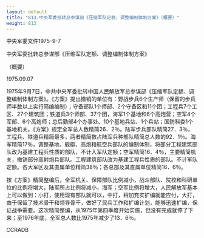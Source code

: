 ```yaml
---
layout: default
title: "813.中央军委批转总参谋部《压缩军队定额、调整编制体制方案》（概要）"
weight: 813
---
```


中央军委文件1975-9-7

中央军委批转总参谋部《压缩军队定额、调整编制体制方案》

（概要）

1975.09.07

1975年9月7日，中共中央军委批转中国人民解放军总参谋部《压缩军队定额、调整编制体制方案》。《方案》提出撤销的单位有：野战步兵6个生产师（保留的步兵师半数以上实行简编编制）；守备部队1个师部、2个守备区和11个团；工程兵7个工区、27个建筑团；铁道兵3个师部、37个团，海军1个基地和6个高炮营；空军4个军部、6个高炮师；总后勤部4个办事处、10个基地兵站、1个兵站；国防科委1个基地机关。《方案》规定全军总人数精简26．2％。陆军步兵部队精简27．3％，工程兵、铁道兵精简最多，两者精简数占陆军兵种部队精简总人数的92．1％。海军精简17％，调整基地、舰艇、高炮和航空兵部队的编制体制，将部分工程建筑部队改为基建工程兵性质的部队，不计入军队定额；空军精简16．4％，主要精简机关，撤销部分高射炮兵部队。工程建筑部队改为基建工程兵性质的部队。不计军队定额。各大军区及其直属单位精简38％；各总部及其直属单位精简16．6％。

按《方案》精简整编后，全军机关、保障部队比例减小，战斗部队、院校和科研单位的比例将增大，陆军所占比例将减小，海军；空军比例将增大，人民解放军基本上可以做到：小打，使用现有部队就可以，中打，稍加充实扩编就能应付，大打，由于保留了技术骨干和领导骨干，做好了民兵工作和扩编计划，能够迅速扩编，保证战争需要。这次精简整编，从1975年第四季度开始实施，但没有完成就停了下来；至1976年底，全军总人数比1975年减少了13．6％。

CCRADB

